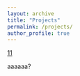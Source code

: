 ```yaml
---
layout: archive
title: "Projects"
permalink: /projects/
author_profile: true
---
```


[11](https://litonglinguistics.github.io/projects/project1_TIMIT)

aaaaaa?

